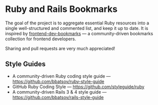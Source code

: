 # Ruby and Rails Bookmarks

The goal of the project is to aggregate essential Ruby resources into a single well-structured and commented list, and keep it up to date. It is inspired by [frontend-dev-bookmarks](https://github.com/dypsilon/frontend-dev-bookmarks) — a community-driven bookmarks collection for frontend developers.

Sharing and pull requests are very much appreciated!

## Style Guides

- A community-driven Ruby coding style guide — https://github.com/bbatsov/ruby-style-guide
- GitHub Ruby Coding Style — https://github.com/styleguide/ruby
- A community-driven Rails 3 & 4 style guide — https://github.com/bbatsov/rails-style-guide
